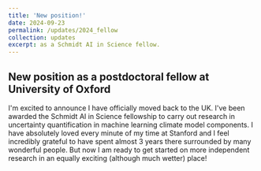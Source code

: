 ```yaml
---
title: 'New position!'
date: 2024-09-23
permalink: /updates/2024_fellow
collection: updates
excerpt: as a Schmidt AI in Science fellow.
---
```


## New position as a postdoctoral fellow at University of Oxford

I'm excited to announce I have officially moved back to the UK. I've been awarded the Schmidt AI in Science fellowship to carry out research in uncertainty quantification in machine learning climate model components. I have absolutely loved every minute of my time at Stanford and I feel incredibly grateful to have spent almost 3 years there surrounded by many wonderful people. But now I am ready to get started on more independent research in an equally exciting (although much wetter) place! 

